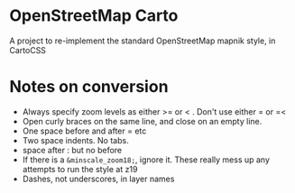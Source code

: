 # OpenStreetMap Carto

A project to re-implement the standard OpenStreetMap mapnik style, in CartoCSS

# Notes on conversion

* Always specify zoom levels as either >= or < . Don't use either = or =<
* Open curly braces on the same line, and close on an empty line.
* One space before and after =  etc
* Two space indents. No tabs.
* space after : but no before
* If there is a `&minscale_zoom18;`, ignore it. These really mess up any attempts to run the style at z19
* Dashes, not underscores, in layer names